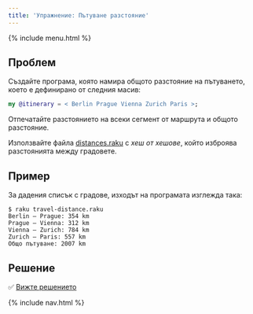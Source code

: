 ```yaml
---
title: 'Упражнение: Пътуване разстояние'
---
```


{% include menu.html %}

## Проблем

Създайте програма, която намира общото разстояние на пътуването, което е дефинирано от следния масив:

```raku
my @itinerary = < Berlin Prague Vienna Zurich Paris >;
```

Отпечатайте разстоянието на всеки сегмент от маршрута и общото разстояние.

Използвайте файла [distances.raku](https://github.com/ash/raku-course/blob/master/essentials/associatives/exercises/travel-distance/distances.raku) с _хеш от хешове_, който изброява разстоянията между градовете.

## Пример

За дадения списък с градове, изходът на програмата изглежда така:

```console
$ raku travel-distance.raku
Berlin — Prague: 354 km
Prague — Vienna: 312 km
Vienna — Zurich: 784 km
Zurich — Paris: 557 km
Общо пътуване: 2007 km
```

## Решение

✅ [Вижте решението](solution)

{% include nav.html %}